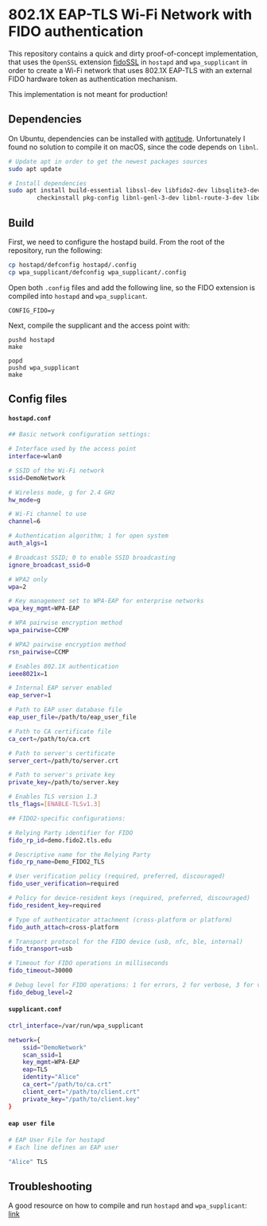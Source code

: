 # 802.1X EAP-TLS Wi-Fi Network with FIDO authentication

This repository contains a quick and dirty proof-of-concept implementation, that
uses the `OpenSSL` extension [fidoSSL](https://github.com/tummetott/fidoSSL) in
`hostapd` and `wpa_supplicant` in order to create a Wi-Fi network that uses
802.1X EAP-TLS with an external FIDO hardware token as authentication mechanism.

This implementation is not meant for production!

## Dependencies

On Ubuntu, dependencies can be installed with [aptitude](https://wiki.ubuntuusers.de/aptitude/).
Unfortunately I found no solution to compile it on macOS, since the code depends
on `libnl`. 

```sh
# Update apt in order to get the newest packages sources
sudo apt update

# Install dependencies
sudo apt install build-essential libssl-dev libfido2-dev libsqlite3-dev  libjansson-dev \
        checkinstall pkg-config libnl-genl-3-dev libnl-route-3-dev libdbus-1-dev
```

## Build

First, we need to configure the hostapd build. From the root of the repository,
run the following:

```sh
cp hostapd/defconfig hostapd/.config
cp wpa_supplicant/defconfig wpa_supplicant/.config
```

Open both `.config` files and add the following line, so the FIDO extension is
compiled into `hostapd` and `wpa_supplicant`.

```config
CONFIG_FIDO=y
```

Next, compile the supplicant and the access point with:

```
pushd hostapd
make

popd
pushd wpa_supplicant
make
```

## Config files

#### `hostapd.conf`

```bash
## Basic network configuration settings:

# Interface used by the access point
interface=wlan0

# SSID of the Wi-Fi network
ssid=DemoNetwork

# Wireless mode, g for 2.4 GHz
hw_mode=g

# Wi-Fi channel to use
channel=6

# Authentication algorithm; 1 for open system
auth_algs=1

# Broadcast SSID; 0 to enable SSID broadcasting
ignore_broadcast_ssid=0

# WPA2 only
wpa=2

# Key management set to WPA-EAP for enterprise networks
wpa_key_mgmt=WPA-EAP

# WPA pairwise encryption method
wpa_pairwise=CCMP

# WPA2 pairwise encryption method
rsn_pairwise=CCMP

# Enables 802.1X authentication
ieee8021x=1

# Internal EAP server enabled
eap_server=1

# Path to EAP user database file
eap_user_file=/path/to/eap_user_file

# Path to CA certificate file
ca_cert=/path/to/ca.crt

# Path to server's certificate
server_cert=/path/to/server.crt

# Path to server's private key
private_key=/path/to/server.key

# Enables TLS version 1.3
tls_flags=[ENABLE-TLSv1.3]

## FIDO2-specific configurations:

# Relying Party identifier for FIDO
fido_rp_id=demo.fido2.tls.edu

# Descriptive name for the Relying Party
fido_rp_name=Demo_FIDO2_TLS

# User verification policy (required, preferred, discouraged)
fido_user_verification=required

# Policy for device-resident keys (required, preferred, discouraged)
fido_resident_key=required

# Type of authenticator attachment (cross-platform or platform)
fido_auth_attach=cross-platform

# Transport protocol for the FIDO device (usb, nfc, ble, internal)
fido_transport=usb

# Timeout for FIDO operations in milliseconds
fido_timeout=30000

# Debug level for FIDO operations: 1 for errors, 2 for verbose, 3 for very verbose
fido_debug_level=2

```

#### `supplicant.conf`

```bash
ctrl_interface=/var/run/wpa_supplicant

network={
    ssid="DemoNetwork"
    scan_ssid=1
    key_mgmt=WPA-EAP
    eap=TLS
    identity="Alice"
    ca_cert="/path/to/ca.crt"
    client_cert="/path/to/client.crt"
    private_key="/path/to/client.key"
}
```

#### `eap user file`

```bash
# EAP User File for hostapd
# Each line defines an EAP user

"Alice" TLS
```


## Troubleshooting

A good resource on how to compile and run `hostapd` and `wpa_supplicant`:
[link](https://wireless.wiki.kernel.org/en/users/documentation/hostapd)
